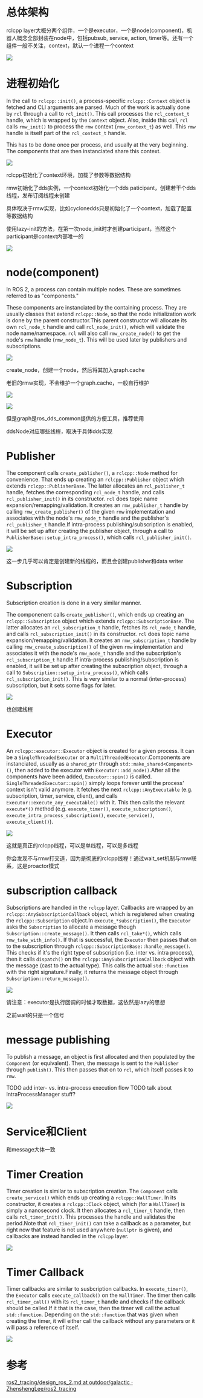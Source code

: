 # 总体架构

rclcpp layer大概分两个组件，一个是executor，一个是node(component)，机器人概念全部封装在node中，包括pubsub, service, action, timer等。还有一个组件一般不关注，context，默认一个进程一个context

![](https://tcs.teambition.net/storage/312geb9a2e2136951a8a15202c9041db58e2?Signature=eyJhbGciOiJIUzI1NiIsInR5cCI6IkpXVCJ9.eyJBcHBJRCI6IjU5Mzc3MGZmODM5NjMyMDAyZTAzNThmMSIsIl9hcHBJZCI6IjU5Mzc3MGZmODM5NjMyMDAyZTAzNThmMSIsIl9vcmdhbml6YXRpb25JZCI6IiIsImV4cCI6MTY3MTc5MTQ4MCwiaWF0IjoxNjcxMTg2NjgwLCJyZXNvdXJjZSI6Ii9zdG9yYWdlLzMxMmdlYjlhMmUyMTM2OTUxYThhMTUyMDJjOTA0MWRiNThlMiJ9.T4klM80AolfWu4BP_MFTyrNYscrKeQ6IZA-vY5Sm8co&download=image.png "")

# 进程初始化

In the call to `rclcpp::init()`, a process-specific `rclcpp::Context` object is fetched and CLI arguments are parsed. Much of the work is actually done by `rcl` through a call to `rcl_init()`. This call processes the `rcl_context_t` handle, which is wrapped by the `Context` object. Also, inside this call, `rcl` calls `rmw_init()` to process the `rmw` context (`rmw_context_t`) as well. This `rmw` handle is itself part of the `rcl_context_t` handle.

This has to be done once per process, and usually at the very beginning. The components that are then instanciated share this context.

![](https://tcs.teambition.net/storage/312ha0e675f2a7a69c4a580028bf09bff386?Signature=eyJhbGciOiJIUzI1NiIsInR5cCI6IkpXVCJ9.eyJBcHBJRCI6IjU5Mzc3MGZmODM5NjMyMDAyZTAzNThmMSIsIl9hcHBJZCI6IjU5Mzc3MGZmODM5NjMyMDAyZTAzNThmMSIsIl9vcmdhbml6YXRpb25JZCI6IiIsImV4cCI6MTY3MTc5MTQ4MCwiaWF0IjoxNjcxMTg2NjgwLCJyZXNvdXJjZSI6Ii9zdG9yYWdlLzMxMmhhMGU2NzVmMmE3YTY5YzRhNTgwMDI4YmYwOWJmZjM4NiJ9.DDIRR2Ex2NrHgitpHg_3A23sAgnBkGxl4Ouu_GruPhE&download=image.png "")

rclcpp初始化了context环境，加载了参数等数据结构

rmw初始化了dds实例，一个context初始化一个dds paticipant，创建若干个dds线程，发布订阅线程未创建

具体取决于rmw实现，比如cyclonedds只是初始化了一个context，加载了配置等数据结构

使用lazy-init的方法，在第一次node_init时才创建participant，当然这个participant是context内部唯一的

![](https://tcs.teambition.net/storage/312hd260be3e8257c9cbd7de10821ea3911c?Signature=eyJhbGciOiJIUzI1NiIsInR5cCI6IkpXVCJ9.eyJBcHBJRCI6IjU5Mzc3MGZmODM5NjMyMDAyZTAzNThmMSIsIl9hcHBJZCI6IjU5Mzc3MGZmODM5NjMyMDAyZTAzNThmMSIsIl9vcmdhbml6YXRpb25JZCI6IiIsImV4cCI6MTY3MTc5MTQ4MCwiaWF0IjoxNjcxMTg2NjgwLCJyZXNvdXJjZSI6Ii9zdG9yYWdlLzMxMmhkMjYwYmUzZTgyNTdjOWNiZDdkZTEwODIxZWEzOTExYyJ9.gP6-QbgFWccZifCcJUtHOOSD8iBR_HGIBu8CTohXTI8&download=image.png "")

# node(component)

In ROS 2, a process can contain multiple nodes. These are sometimes referred to as "components."

These components are instanciated by the containing process. They are usually classes that extend `rclcpp::Node`, so that the node initialization work is done by the parent constructor.This parent constructor will allocate its own `rcl_node_t` handle and call `rcl_node_init()`, which will validate the node name/namespace. `rcl` will also call `rmw_create_node()` to get the node's `rmw` handle (`rmw_node_t`). This will be used later by publishers and subscriptions.

![](https://tcs.teambition.net/storage/312h4e47158033d63f1d08ace111ce48dc0b?Signature=eyJhbGciOiJIUzI1NiIsInR5cCI6IkpXVCJ9.eyJBcHBJRCI6IjU5Mzc3MGZmODM5NjMyMDAyZTAzNThmMSIsIl9hcHBJZCI6IjU5Mzc3MGZmODM5NjMyMDAyZTAzNThmMSIsIl9vcmdhbml6YXRpb25JZCI6IiIsImV4cCI6MTY3MTc5MTQ4MCwiaWF0IjoxNjcxMTg2NjgwLCJyZXNvdXJjZSI6Ii9zdG9yYWdlLzMxMmg0ZTQ3MTU4MDMzZDYzZjFkMDhhY2UxMTFjZTQ4ZGMwYiJ9.bUwCs3HwoEpUy9_Zg9BPKHi5UhP1zlOkikgnwDo4_do&download=image.png "")

create_node，创建一个node，然后将其加入graph.cache

老旧的rmw实现，不会维护一个graph.cache，一般自行维护

![](https://tcs.teambition.net/storage/312ha0f107511be29ac024761022a5c49bb7?Signature=eyJhbGciOiJIUzI1NiIsInR5cCI6IkpXVCJ9.eyJBcHBJRCI6IjU5Mzc3MGZmODM5NjMyMDAyZTAzNThmMSIsIl9hcHBJZCI6IjU5Mzc3MGZmODM5NjMyMDAyZTAzNThmMSIsIl9vcmdhbml6YXRpb25JZCI6IiIsImV4cCI6MTY3MTc5MTQ4MCwiaWF0IjoxNjcxMTg2NjgwLCJyZXNvdXJjZSI6Ii9zdG9yYWdlLzMxMmhhMGYxMDc1MTFiZTI5YWMwMjQ3NjEwMjJhNWM0OWJiNyJ9.EIOplMoeVgix-t8LnE0HdGqTmYdJoo76kbsEUtA_VSU&download=image.png "")

![](https://tcs.teambition.net/storage/312h375932d14b0850451f3a8b10fe00747f?Signature=eyJhbGciOiJIUzI1NiIsInR5cCI6IkpXVCJ9.eyJBcHBJRCI6IjU5Mzc3MGZmODM5NjMyMDAyZTAzNThmMSIsIl9hcHBJZCI6IjU5Mzc3MGZmODM5NjMyMDAyZTAzNThmMSIsIl9vcmdhbml6YXRpb25JZCI6IiIsImV4cCI6MTY3MTc5MTQ4MCwiaWF0IjoxNjcxMTg2NjgwLCJyZXNvdXJjZSI6Ii9zdG9yYWdlLzMxMmgzNzU5MzJkMTRiMDg1MDQ1MWYzYThiMTBmZTAwNzQ3ZiJ9.Y9EBx27h3n7XXgM_6kLR9k9cSTQN7iIVrl9aoZnzFrE&download=image.png "")

但是graph是ros_dds_common提供的方便工具，推荐使用

ddsNode对应哪些线程，取决于具体dds实现

# Publisher

The component calls `create_publisher()`, a `rclcpp::Node` method for convenience. That ends up creating an `rclcpp::Publisher` object which extends `rclcpp::PublisherBase`. The latter allocates an `rcl_publisher_t` handle, fetches the corresponding `rcl_node_t` handle, and calls `rcl_publisher_init()` in its constructor. `rcl` does topic name expansion/remapping/validation. It creates an `rmw_publisher_t` handle by calling `rmw_create_publisher()` of the given `rmw` implementation and associates with the node's `rmw_node_t` handle and the publisher's `rcl_publisher_t` handle.If intra-process publishing/subscription is enabled, it will be set up after creating the publisher object, through a call to `PublisherBase::setup_intra_process()`, which calls `rcl_publisher_init()`.

![](https://tcs.teambition.net/storage/312h63858969108fb38ceab07613e0a37592?Signature=eyJhbGciOiJIUzI1NiIsInR5cCI6IkpXVCJ9.eyJBcHBJRCI6IjU5Mzc3MGZmODM5NjMyMDAyZTAzNThmMSIsIl9hcHBJZCI6IjU5Mzc3MGZmODM5NjMyMDAyZTAzNThmMSIsIl9vcmdhbml6YXRpb25JZCI6IiIsImV4cCI6MTY3MTc5MTQ4MCwiaWF0IjoxNjcxMTg2NjgwLCJyZXNvdXJjZSI6Ii9zdG9yYWdlLzMxMmg2Mzg1ODk2OTEwOGZiMzhjZWFiMDc2MTNlMGEzNzU5MiJ9.UjLO7qA1tKpCquxF6bxfDdxKrtQFT4qTWPcOfWi76GY&download=image.png "")

这一步几乎可以肯定是创建新的线程的，而且会创建publisher和data writer

# Subscription

Subscription creation is done in a very similar manner.

The componenent calls `create_publisher()`, which ends up creating an `rclcpp::Subscription` object which extends `rclcpp::SubscriptionBase`. The latter allocates an `rcl_subscription_t` handle, fetches its `rcl_node_t` handle, and calls `rcl_subscription_init()` in its constructor. `rcl` does topic name expansion/remapping/validation. It creates an `rmw_subscription_t` handle by calling `rmw_create_subscription()` of the given `rmw` implementation and associates it with the node's `rmw_node_t` handle and the subscription's `rcl_subscription_t` handle.If intra-process publishing/subscription is enabled, it will be set up after creating the subscription object, through a call to `Subscription::setup_intra_process()`, which calls `rcl_subscription_init()`. This is very similar to a normal (inter-process) subscription, but it sets some flags for later.

![](https://tcs.teambition.net/storage/312h8122b0156bef2c9849d2c3a3e340a008?Signature=eyJhbGciOiJIUzI1NiIsInR5cCI6IkpXVCJ9.eyJBcHBJRCI6IjU5Mzc3MGZmODM5NjMyMDAyZTAzNThmMSIsIl9hcHBJZCI6IjU5Mzc3MGZmODM5NjMyMDAyZTAzNThmMSIsIl9vcmdhbml6YXRpb25JZCI6IiIsImV4cCI6MTY3MTc5MTQ4MCwiaWF0IjoxNjcxMTg2NjgwLCJyZXNvdXJjZSI6Ii9zdG9yYWdlLzMxMmg4MTIyYjAxNTZiZWYyYzk4NDlkMmMzYTNlMzQwYTAwOCJ9.ua3pMnxjQsIGOxoxRqMy3hqaKAMP2MNiVdN63rnNGqw&download=image.png "")

也创建线程

# Executor

An `rclcpp::executor::Executor` object is created for a given process. It can be a `SingleThreadedExecutor` or a `MultiThreadedExecutor`.Components are instanciated, usually as a `shared_ptr` through `std::make_shared<Component>()`, then added to the executor with `Executor::add_node()`.After all the components have been added, `Executor::spin()` is called. `SingleThreadedExecutor::spin()` simply loops forever until the process' context isn't valid anymore. It fetches the next `rclcpp::AnyExecutable` (e.g. subscription, timer, service, client), and calls `Executor::execute_any_executable()` with it. This then calls the relevant `execute*()` method (e.g. `execute_timer()`, `execute_subscription()`, `execute_intra_process_subscription()`, `execute_service()`, `execute_client()`).

![](https://tcs.teambition.net/storage/312h3642745bbd03e8549bf34ea794e7a6b7?Signature=eyJhbGciOiJIUzI1NiIsInR5cCI6IkpXVCJ9.eyJBcHBJRCI6IjU5Mzc3MGZmODM5NjMyMDAyZTAzNThmMSIsIl9hcHBJZCI6IjU5Mzc3MGZmODM5NjMyMDAyZTAzNThmMSIsIl9vcmdhbml6YXRpb25JZCI6IiIsImV4cCI6MTY3MTc5MTQ4MCwiaWF0IjoxNjcxMTg2NjgwLCJyZXNvdXJjZSI6Ii9zdG9yYWdlLzMxMmgzNjQyNzQ1YmJkMDNlODU0OWJmMzRlYTc5NGU3YTZiNyJ9.VAEjchK_uRrdequ0aXoVDRhQopWPtDVvyil-ULhGpJk&download=image.png "")

这就是真正的rclcpp线程，可以是单线程，可以是多线程

你会发现不与rmw打交道，因为是彻底的rclcpp线程！通过wait_set机制与rmw联系，这是proactor模式

# subscription callback

Subscriptions are handled in the `rclcpp` layer. Callbacks are wrapped by an `rclcpp::AnySubscriptionCallback` object, which is registered when creating the `rclcpp::Subscription` object.In `execute_*subscription()`, the `Executor` asks the `Subscription` to allocate a message though `Subscription::create_message()`. It then calls `rcl_take*()`, which calls `rmw_take_with_info()`. If that is successful, the `Executor` then passes that on to the subscription through `rclcpp::SubscriptionBase::handle_message()`. This checks if it's the right type of subscription (i.e. inter vs. intra process), then it calls `dispatch()` on the `rclcpp::AnySubscriptionCallback` object with the message (cast to the actual type). This calls the actual `std::function` with the right signature.Finally, it returns the message object through `Subscription::return_message()`.

![](https://tcs.teambition.net/storage/312h8d3f9e21ef4f69c63216613b460fd31b?Signature=eyJhbGciOiJIUzI1NiIsInR5cCI6IkpXVCJ9.eyJBcHBJRCI6IjU5Mzc3MGZmODM5NjMyMDAyZTAzNThmMSIsIl9hcHBJZCI6IjU5Mzc3MGZmODM5NjMyMDAyZTAzNThmMSIsIl9vcmdhbml6YXRpb25JZCI6IiIsImV4cCI6MTY3MTc5MTQ4MCwiaWF0IjoxNjcxMTg2NjgwLCJyZXNvdXJjZSI6Ii9zdG9yYWdlLzMxMmg4ZDNmOWUyMWVmNGY2OWM2MzIxNjYxM2I0NjBmZDMxYiJ9.DhCYiLEpdGYp6lTa_54kek0th9_vGyBg9k3KKh_YY8I&download=image.png "")

请注意：executor是执行回调的时候才取数据，这依然是lazy的思想

之前wait的只是一个信号

# message publishing

To publish a message, an object is first allocated and then populated by the `Component` (or equivalent). Then, the message is sent to the `Publisher` through `publish()`. This then passes that on to `rcl`, which itself passes it to `rmw`.

TODO add inter- vs. intra-process execution flow TODO talk about IntraProcessManager stuff?

![](https://tcs.teambition.net/storage/312h93913a992d5adb16222cd9c997832a9b?Signature=eyJhbGciOiJIUzI1NiIsInR5cCI6IkpXVCJ9.eyJBcHBJRCI6IjU5Mzc3MGZmODM5NjMyMDAyZTAzNThmMSIsIl9hcHBJZCI6IjU5Mzc3MGZmODM5NjMyMDAyZTAzNThmMSIsIl9vcmdhbml6YXRpb25JZCI6IiIsImV4cCI6MTY3MTc5MTQ4MCwiaWF0IjoxNjcxMTg2NjgwLCJyZXNvdXJjZSI6Ii9zdG9yYWdlLzMxMmg5MzkxM2E5OTJkNWFkYjE2MjIyY2Q5Yzk5NzgzMmE5YiJ9.lRf6sOl88msuwFCQfaPoSrQupB7r4FX_SGYcAyEDN_U&download=image.png "")

# Service和Client

和message大体一致

# Timer Creation

Timer creation is similar to subscription creation. The `Component` calls `create_service()` which ends up creating a `rclcpp::WallTimer`. In its constructor, it creates a `rclcpp::Clock` object, which (for a `WallTimer`) is simply a nanosecond clock. It then allocates a `rcl_timer_t` handle, then calls `rcl_timer_init()`. This processes the handle and validates the period.Note that `rcl_timer_init()` can take a callback as a parameter, but right now that feature is not used anywhere (`nullptr` is given), and callbacks are instead handled in the `rclcpp` layer.

![](https://tcs.teambition.net/storage/312hbe7e16e4409873392435320e37550300?Signature=eyJhbGciOiJIUzI1NiIsInR5cCI6IkpXVCJ9.eyJBcHBJRCI6IjU5Mzc3MGZmODM5NjMyMDAyZTAzNThmMSIsIl9hcHBJZCI6IjU5Mzc3MGZmODM5NjMyMDAyZTAzNThmMSIsIl9vcmdhbml6YXRpb25JZCI6IiIsImV4cCI6MTY3MTc5MTQ4MCwiaWF0IjoxNjcxMTg2NjgwLCJyZXNvdXJjZSI6Ii9zdG9yYWdlLzMxMmhiZTdlMTZlNDQwOTg3MzM5MjQzNTMyMGUzNzU1MDMwMCJ9.Z9poHwQaNpCeNEMp2ZaFVq7jEhMXodIrMFRM3iXWG5w&download=image.png "")

# Timer Callback

Timer callbacks are similar to susbcription callbacks. In `execute_timer()`, the `Executor` calls `execute_callback()` on the `WallTimer`. The timer then calls `rcl_timer_call()` with its `rcl_timer_t` handle and checks if the callback should be called.If it that is the case, then the timer will call the actual `std::function`. Depending on the `std::function` that was given when creating the timer, it will either call the callback without any parameters or it will pass a reference of itself.

![](https://tcs.teambition.net/storage/312h7a75765a6ae2b4ba032eb807860f1daa?Signature=eyJhbGciOiJIUzI1NiIsInR5cCI6IkpXVCJ9.eyJBcHBJRCI6IjU5Mzc3MGZmODM5NjMyMDAyZTAzNThmMSIsIl9hcHBJZCI6IjU5Mzc3MGZmODM5NjMyMDAyZTAzNThmMSIsIl9vcmdhbml6YXRpb25JZCI6IiIsImV4cCI6MTY3MTc5MTQ4MCwiaWF0IjoxNjcxMTg2NjgwLCJyZXNvdXJjZSI6Ii9zdG9yYWdlLzMxMmg3YTc1NzY1YTZhZTJiNGJhMDMyZWI4MDc4NjBmMWRhYSJ9.ghG56C8UT8Er8JATJW0wMVmKu14XsNZaL11P74Q-RuU&download=image.png "")

# 参考

[ros2_tracing/design_ros_2.md at outdoor/galactic · ZhenshengLee/ros2_tracing](https://github.com/ZhenshengLee/ros2_tracing/blob/outdoor/galactic/doc/design_ros_2.md)
